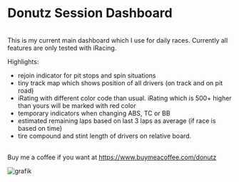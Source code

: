 # Donutz Session Dashboard
<br>This is my current main dashboard which I use for daily races. Currently all features are only tested with iRacing.

Highlights:
- rejoin indicator for pit stops and spin situations
- tiny track map which shows position of all drivers (on track and on pit road)
- iRating with different color code than usual. iRating which is 500+ higher than yours will be marked with red color
- temporary indicators when changing ABS, TC or BB
- estimated remaining laps based on last 3 laps as average (if race is based on time)
- tire compound and stint length of drivers on relative board.

<br>Buy me a coffee if you want at https://www.buymeacoffee.com/donutz

![grafik](https://github.com/DonutzAndCoffee/Donutz-Session-Dashboard/assets/62204936/eeb0d0b9-7764-4193-a007-1b9b8a8460fb)

